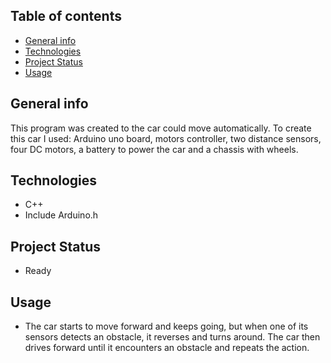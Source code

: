 ## Table of contents
* [General info](#General-info)
* [Technologies](#Technologies)
* [Project Status](Project-status)
* [Usage](#Usage)

## General info
This program was created to the car could move automatically.
To create this car I used: Arduino uno board, motors controller, two distance sensors, four DC motors, a battery to power the car and a chassis with wheels.

## Technologies
* C++
* Include Arduino.h

## Project Status
- Ready

## Usage
- The car starts to move forward and keeps going, but when one of its sensors detects an obstacle, it reverses and turns around. The car then drives forward until it encounters an obstacle and repeats the action.
